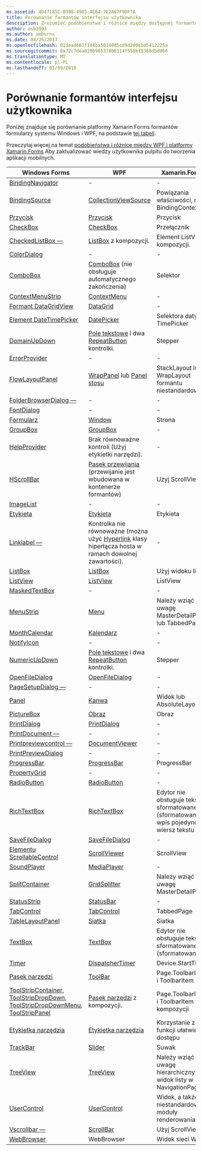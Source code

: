 ```yaml
---
ms.assetid: 4D47185C-8998-4903-AE64-7E2A67F9DF7A
title: Porównanie formantów interfejsu użytkownika
description: Zrozumieć podobieństwa i różnice między dostępnej formantów na każdej z platform.
author: asb3993
ms.author: amburns
ms.date: 04/26/2017
ms.openlocfilehash: 01dead601f1d4ba50140d5cd9d280ebd5412225a
ms.sourcegitcommit: 0a72c7dea020b965378b6314f558bf5360dbd066
ms.translationtype: MT
ms.contentlocale: pl-PL
ms.lasthandoff: 05/09/2018
---
```

# <a name="ui-controls-comparison"></a>Porównanie formantów interfejsu użytkownika

Poniżej znajduje się porównanie platformy Xamarin.Forms formantów formularzy systemu Windows i WPF, na podstawie [tej tabeli](/dotnet/framework/wpf/advanced/windows-forms-controls-and-equivalent-wpf-controls).

Przeczytaj więcej na temat [podobieństwa i różnice między WPF i platformy Xamarin.Forms](wpf.md) Aby zaktualizować wiedzy użytkownika pulpitu do tworzenia aplikacji mobilnych.

|Windows Forms|WPF|Xamarin.Forms|
|--- |--- |--- |
|[BindingNavigator](https://msdn.microsoft.com/library/system.windows.forms.bindingnavigator(v=vs.110).aspx)|-|-|
|[BindingSource](https://msdn.microsoft.com/library/system.windows.forms.bindingsource(v=vs.110).aspx)|[CollectionViewSource](https://msdn.microsoft.com/library/system.windows.data.collectionviewsource(v=vs.110).aspx)|Powiązania właściwości, np. BindingContext|
|[Przycisk](https://msdn.microsoft.com/library/system.windows.forms.button(v=vs.110).aspx)|[Przycisk](https://msdn.microsoft.com/library/system.windows.controls.button(v=vs.110).aspx)|Przycisk|
|[CheckBox](https://msdn.microsoft.com/library/system.windows.forms.checkbox(v=vs.110).aspx)|[CheckBox](https://msdn.microsoft.com/library/system.windows.controls.checkbox(v=vs.110).aspx)|Przełącznik|
|[CheckedListBox —](https://msdn.microsoft.com/library/system.windows.forms.checkedlistbox(v=vs.110).aspx)|[ListBox](https://msdn.microsoft.com/library/system.windows.controls.listbox(v=vs.110).aspx) z kompozycji.|Element ListView z kompozycji.|
|[ColorDialog](https://msdn.microsoft.com/library/system.windows.forms.colordialog(v=vs.110).aspx)|-|-|
|[ComboBox](https://msdn.microsoft.com/library/system.windows.forms.combobox(v=vs.110).aspx)|[ComboBox](https://msdn.microsoft.com/library/system.windows.controls.combobox(v=vs.110).aspx) (nie obsługuje automatycznego zakończenia)|Selektor|
|[ContextMenuStrip](https://msdn.microsoft.com/library/system.windows.forms.contextmenustrip(v=vs.110).aspx)|[ContextMenu](https://msdn.microsoft.com/library/system.windows.controls.contextmenu(v=vs.110).aspx)|-|
|[Formant DataGridView](https://msdn.microsoft.com/library/system.windows.forms.datagridview(v=vs.110).aspx)|[DataGrid](https://msdn.microsoft.com/library/system.windows.controls.datagrid(v=vs.110).aspx)|-|
|[Element DateTimePicker](https://msdn.microsoft.com/library/system.windows.forms.datetimepicker(v=vs.110).aspx)|[DatePicker](https://msdn.microsoft.com/library/system.windows.controls.datepicker(v=vs.110).aspx)|Selektora daty & TimePicker|
|[DomainUpDown](https://msdn.microsoft.com/library/system.windows.forms.domainupdown(v=vs.110).aspx)|[Pole tekstowe](https://msdn.microsoft.com/library/system.windows.controls.textbox(v=vs.110).aspx) i dwa [RepeatButton](https://msdn.microsoft.com/library/system.windows.controls.primitives.repeatbutton(v=vs.110).aspx) kontrolki.|Stepper|
|[ErrorProvider](https://msdn.microsoft.com/library/system.windows.forms.errorprovider(v=vs.110).aspx)|-|-|
|[FlowLayoutPanel](https://msdn.microsoft.com/library/system.windows.forms.flowlayoutpanel(v=vs.110).aspx)|[WrapPanel](https://msdn.microsoft.com/library/system.windows.controls.wrappanel(v=vs.110).aspx) lub [Panel stosu](https://msdn.microsoft.com/library/system.windows.controls.stackpanel(v=vs.110).aspx)|StackLayout lub WrapLayout formantu niestandardowego|
|[FolderBrowserDialog —](https://msdn.microsoft.com/library/system.windows.forms.folderbrowserdialog(v=vs.110).aspx)|-|-|
|[FontDialog](https://msdn.microsoft.com/library/system.windows.forms.fontdialog(v=vs.110).aspx)|-|-|
|[Formularz](https://msdn.microsoft.com/library/system.windows.forms.form(v=vs.110).aspx)|[Window](https://msdn.microsoft.com/library/system.windows.window(v=vs.110).aspx)|Strona|
|[GroupBox](https://msdn.microsoft.com/library/system.windows.forms.groupbox(v=vs.110).aspx)|[GroupBox](https://msdn.microsoft.com/library/system.windows.controls.groupbox(v=vs.110).aspx)|-|
|[HelpProvider](https://msdn.microsoft.com/library/system.windows.forms.helpprovider(v=vs.110).aspx)|Brak równoważne kontroli (Użyj etykietki narzędzi).|-|
|[HScrollBar](https://msdn.microsoft.com/library/system.windows.forms.hscrollbar(v=vs.110).aspx)|[Pasek przewijania](https://msdn.microsoft.com/library/system.windows.controls.primitives.scrollbar(v=vs.110).aspx) (przewijanie jest wbudowana w kontenerze formantów)|Użyj ScrollView|
|[ImageList](https://msdn.microsoft.com/library/system.windows.forms.imagelist(v=vs.110).aspx)|-|-|
|[Etykieta](https://msdn.microsoft.com/library/system.windows.forms.label(v=vs.110).aspx)|[Etykieta](https://msdn.microsoft.com/library/system.windows.controls.label(v=vs.110).aspx)|Etykieta|
|[Linklabel —](https://msdn.microsoft.com/library/system.windows.forms.linklabel(v=vs.110).aspx)|Kontrolka nie równoważne (można użyć [Hyperlink](https://msdn.microsoft.com/library/system.windows.documents.hyperlink(v=vs.110).aspx) klasy hiperłącza hosta w ramach dowolnej zawartości).|-|
|[ListBox](https://msdn.microsoft.com/library/system.windows.forms.listbox(v=vs.110).aspx)|[ListBox](https://msdn.microsoft.com/library/system.windows.controls.listbox(v=vs.110).aspx)|Użyj widoku listy.|
|[ListView](https://msdn.microsoft.com/library/system.windows.forms.listview(v=vs.110).aspx)|[ListView](https://msdn.microsoft.com/library/system.windows.controls.listview(v=vs.110).aspx)|ListView|
|[MaskedTextBox](https://msdn.microsoft.com/library/system.windows.forms.maskedtextbox(v=vs.110).aspx)|-|-|
|[MenuStrip](https://msdn.microsoft.com/library/system.windows.forms.menustrip(v=vs.110).aspx)|[Menu](https://msdn.microsoft.com/library/system.windows.controls.menu(v=vs.110).aspx)|Należy wziąć pod uwagę MasterDetailPage lub TabbedPage|
|[MonthCalendar](https://msdn.microsoft.com/library/system.windows.forms.monthcalendar(v=vs.110).aspx)|[Kalendarz](https://msdn.microsoft.com/library/system.windows.controls.calendar(v=vs.110).aspx)|-|
|[NotifyIcon](https://msdn.microsoft.com/library/system.windows.forms.notifyicon(v=vs.110).aspx)|-|-|
|[NumericUpDown](https://msdn.microsoft.com/library/system.windows.forms.numericupdown(v=vs.110).aspx)|[Pole tekstowe](https://msdn.microsoft.com/library/system.windows.controls.textbox(v=vs.110).aspx) i dwa [RepeatButton](https://msdn.microsoft.com/library/system.windows.controls.primitives.repeatbutton(v=vs.110).aspx) kontrolki.|Stepper|
|[OpenFileDialog](https://msdn.microsoft.com/library/system.windows.forms.openfiledialog(v=vs.110).aspx)|[OpenFileDialog](https://msdn.microsoft.com/library/microsoft.win32.openfiledialog(v=vs.110).aspx)|-|
|[PageSetupDialog —](https://msdn.microsoft.com/library/system.windows.forms.pagesetupdialog(v=vs.110).aspx)|-|-|
|[Panel](https://msdn.microsoft.com/library/system.windows.forms.panel(v=vs.110).aspx)|[Kanwa](https://msdn.microsoft.com/library/system.windows.controls.canvas(v=vs.110).aspx)|Widok lub AbsoluteLayout|
|[PictureBox](https://msdn.microsoft.com/library/system.windows.forms.picturebox(v=vs.110).aspx)|[Obraz](https://msdn.microsoft.com/library/system.windows.controls.image(v=vs.110).aspx)|Obraz|
|[PrintDialog](https://msdn.microsoft.com/library/system.windows.forms.printdialog(v=vs.110).aspx)|[PrintDialog](https://msdn.microsoft.com/library/system.windows.controls.printdialog(v=vs.110).aspx)|-|
|[PrintDocument —](https://msdn.microsoft.com/library/system.drawing.printing.printdocument(v=vs.110).aspx)|-|-|
|[Printpreviewcontrol —](https://msdn.microsoft.com/library/system.windows.forms.printpreviewcontrol(v=vs.110).aspx)|[DocumentViewer](https://msdn.microsoft.com/library/system.windows.controls.documentviewer(v=vs.110).aspx)|-|
|[PrintPreviewDialog](https://msdn.microsoft.com/library/system.windows.forms.printpreviewdialog(v=vs.110).aspx)|-|-|
|[ProgressBar](https://msdn.microsoft.com/library/system.windows.forms.progressbar(v=vs.110).aspx)|[ProgressBar](https://msdn.microsoft.com/library/system.windows.controls.progressbar(v=vs.110).aspx)|ProgressBar|
|[PropertyGrid](https://msdn.microsoft.com/library/system.windows.forms.propertygrid(v=vs.110).aspx)|-|-|
|[RadioButton](https://msdn.microsoft.com/library/system.windows.forms.radiobutton(v=vs.110).aspx)|[RadioButton](https://msdn.microsoft.com/library/system.windows.controls.radiobutton(v=vs.110).aspx)|-|
|[RichTextBox](https://msdn.microsoft.com/library/system.windows.forms.richtextbox(v=vs.110).aspx)|[RichTextBox](https://msdn.microsoft.com/library/system.windows.controls.richtextbox(v=vs.110).aspx)|Edytor nie obsługuje tekstu sformatowanego (sformatowanych), wpis pojedynczy wiersz tekstu|
|[SaveFileDialog](https://msdn.microsoft.com/library/system.windows.forms.savefiledialog(v=vs.110).aspx)|[SaveFileDialog](https://msdn.microsoft.com/library/microsoft.win32.savefiledialog(v=vs.110).aspx)|-|
|[Elementu ScrollableControl](https://msdn.microsoft.com/library/system.windows.forms.scrollablecontrol(v=vs.110).aspx)|[ScrollViewer](https://msdn.microsoft.com/library/system.windows.controls.scrollviewer(v=vs.110).aspx)|ScrollView|
|[SoundPlayer](https://msdn.microsoft.com/library/system.media.soundplayer(v=vs.110).aspx)|[MediaPlayer](https://msdn.microsoft.com/library/system.windows.media.mediaplayer(v=vs.110).aspx)|-|
|[SplitContainer](https://msdn.microsoft.com/library/system.windows.forms.splitcontainer(v=vs.110).aspx)|[GridSplitter](https://msdn.microsoft.com/library/system.windows.controls.gridsplitter(v=vs.110).aspx)|Należy wziąć pod uwagę MasterDetailPage|
|[StatusStrip](https://msdn.microsoft.com/library/system.windows.forms.statusstrip(v=vs.110).aspx)|[StatusBar](https://msdn.microsoft.com/library/system.windows.controls.primitives.statusbar(v=vs.110).aspx)|-|
|[TabControl](https://msdn.microsoft.com/library/system.windows.forms.tabcontrol(v=vs.110).aspx)|[TabControl](https://msdn.microsoft.com/library/system.windows.controls.tabcontrol(v=vs.110).aspx)|TabbedPage|
|[TableLayoutPanel](https://msdn.microsoft.com/library/system.windows.forms.tablelayoutpanel(v=vs.110).aspx)|[Siatka](https://msdn.microsoft.com/library/system.windows.controls.grid(v=vs.110).aspx)|Siatka|
|[TextBox](https://msdn.microsoft.com/library/system.windows.forms.textbox(v=vs.110).aspx)|[TextBox](https://msdn.microsoft.com/library/system.windows.controls.textbox(v=vs.110).aspx)|Edytor nie obsługuje tekstu sformatowanego (sformatowanych)|
|[Timer](https://msdn.microsoft.com/library/system.windows.forms.timer(v=vs.110).aspx)|[DispatcherTimer](https://msdn.microsoft.com/library/system.windows.threading.dispatchertimer(v=vs.110).aspx)|Device.StartTime()|
|[Pasek narzędzi](https://msdn.microsoft.com/library/system.windows.forms.toolstrip(v=vs.110).aspx)|[ToolBar](https://msdn.microsoft.com/library/system.windows.controls.toolbar(v=vs.110).aspx)|Page.ToolbarItems i ToolbarItem|
|[ToolStripContainer](https://msdn.microsoft.com/library/system.windows.forms.toolstripcontainer(v=vs.110).aspx), [ToolStripDropDown](https://msdn.microsoft.com/library/system.windows.forms.toolstripdropdown(v=vs.110).aspx), [ToolStripDropDownMenu](https://msdn.microsoft.com/library/system.windows.forms.toolstripdropdownmenu(v=vs.110).aspx), [ToolStripPanel](https://msdn.microsoft.com/library/system.windows.forms.toolstrippanel(v=vs.110).aspx)|[Pasek narzędzi](https://msdn.microsoft.com/library/system.windows.controls.toolbar(v=vs.110).aspx) z kompozycji.|Page.ToolbarItems i ToolbarItem z kompozycji|
|[Etykietka narzędzia](https://msdn.microsoft.com/library/system.windows.forms.tooltip(v=vs.110).aspx)|[Etykietka narzędzia](https://msdn.microsoft.com/library/system.windows.controls.tooltip(v=vs.110).aspx)|Korzystanie z funkcji ułatwień dostępu|
|[TrackBar](https://msdn.microsoft.com/library/system.windows.forms.trackbar(v=vs.110).aspx)|[Slider](https://msdn.microsoft.com/library/system.windows.controls.slider(v=vs.110).aspx)|Suwak|
|[TreeView](https://msdn.microsoft.com/library/system.windows.forms.treeview(v=vs.110).aspx)|[TreeView](https://msdn.microsoft.com/library/system.windows.controls.treeview(v=vs.110).aspx)|Należy wziąć pod uwagę hierarchiczny widok listy w NavigationPage|
|[UserControl](https://msdn.microsoft.com/library/system.windows.forms.usercontrol(v=vs.110).aspx)|[UserControl](https://msdn.microsoft.com/library/system.windows.controls.usercontrol(v=vs.110).aspx)|Widok, a także niestandardowe moduły renderowania|
|[Vscrollbar —](https://msdn.microsoft.com/library/system.windows.forms.vscrollbar(v=vs.110).aspx)|[ScrollBar](https://msdn.microsoft.com/library/system.windows.controls.primitives.scrollbar(v=vs.110).aspx)|Użyj ScrollView|
|[WebBrowser](https://msdn.microsoft.com/library/system.windows.forms.webbrowser(v=vs.110).aspx)|WebBrowser|Widok sieci Web|
